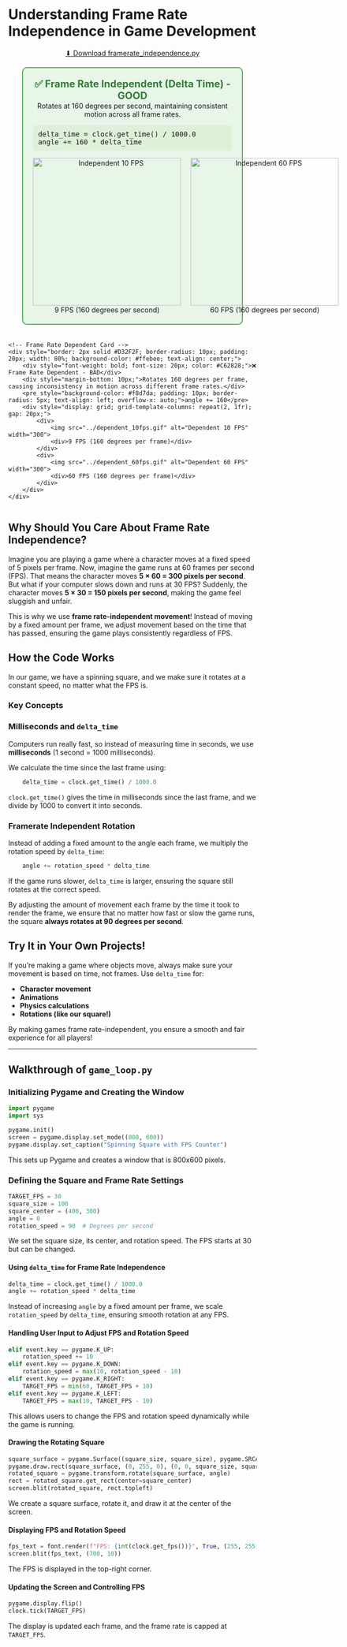 # Understanding Frame Rate Independence in Game Development

<div style="display: flex; justify-content: center; align-items: center; margin-bottom: 20px;">
    <!-- Download Button -->
    <div>
        <a href="../framerate_independence.py" download class="md-button md-button--primary">
            ⬇ Download framerate_independence.py
        </a>
    </div> 
</div>

<!-- Grid for Animation Comparison -->
<div style="display: flex; flex-direction: column; gap: 20px; align-items: center;">
    <!-- Frame Rate Independent Card -->
    <div style="border: 2px solid #4CAF50; border-radius: 10px; padding: 20px; width: 80%; background-color: #e8f5e9; text-align: center;">
        <div style="font-weight: bold; font-size: 20px; color: #2E7D32;">✅ Frame Rate Independent (Delta Time) - GOOD</div>
        <div style="margin-bottom: 10px;">Rotates at 160 degrees per second, maintaining consistent motion across all frame rates.</div>
        <pre style="background-color: #dff0d8; padding: 10px; border-radius: 5px; text-align: left; overflow-x: auto;">delta_time = clock.get_time() / 1000.0</br>angle += 160 * delta_time</pre>
        <div style="display: grid; grid-template-columns: repeat(2, 1fr); gap: 20px;">
            <div>
                <img src="../independent_10fps.gif" alt="Independent 10 FPS" width="300">
                <div>9 FPS (160 degrees per second)</div>
            </div>
            <div>
                <img src="../independent_60fps.gif" alt="Independent 60 FPS" width="300">
                <div>60 FPS (160 degrees per second)</div>
            </div>
        </div>
    </div>

    <!-- Frame Rate Dependent Card -->
    <div style="border: 2px solid #D32F2F; border-radius: 10px; padding: 20px; width: 80%; background-color: #ffebee; text-align: center;">
        <div style="font-weight: bold; font-size: 20px; color: #C62828;">❌ Frame Rate Dependent - BAD</div>
        <div style="margin-bottom: 10px;">Rotates 160 degrees per frame, causing inconsistency in motion across different frame rates.</div>
        <pre style="background-color: #f8d7da; padding: 10px; border-radius: 5px; text-align: left; overflow-x: auto;">angle += 160</pre>
        <div style="display: grid; grid-template-columns: repeat(2, 1fr); gap: 20px;">
            <div>
                <img src="../dependent_10fps.gif" alt="Dependent 10 FPS" width="300">
                <div>9 FPS (160 degrees per frame)</div>
            </div>
            <div>
                <img src="../dependent_60fps.gif" alt="Dependent 60 FPS" width="300">
                <div>60 FPS (160 degrees per frame)</div>
            </div>
        </div>
    </div>
</div>

## Why Should You Care About Frame Rate Independence?

Imagine you are playing a game where a character moves at a fixed speed of 5 pixels per frame. Now, imagine the game runs at 60 frames per second (FPS). That means the character moves **5 × 60 = 300 pixels per second**. But what if your computer slows down and runs at 30 FPS? Suddenly, the character moves **5 × 30 = 150 pixels per second**, making the game feel sluggish and unfair.

This is why we use **frame rate-independent movement**! Instead of moving by a fixed amount per frame, we adjust movement based on the time that has passed, ensuring the game plays consistently regardless of FPS.

## How the Code Works

In our game, we have a spinning square, and we make sure it rotates at a constant speed, no matter what the FPS is.

### **Key Concepts**

### **Milliseconds and `delta_time`**
Computers run really fast, so instead of measuring time in seconds, we use **milliseconds** (1 second = 1000 milliseconds). 

We calculate the time since the last frame using:
```python
    delta_time = clock.get_time() / 1000.0
```
`clock.get_time()` gives the time in milliseconds since the last frame, and we divide by 1000 to convert it into seconds.


### **Framerate Independent Rotation**
Instead of adding a fixed amount to the angle each frame, we multiply the rotation speed by `delta_time`:
```python
    angle += rotation_speed * delta_time
```

If the game runs slower, `delta_time` is larger, ensuring the square still rotates at the correct speed.


By adjusting the amount of movement each frame by the time it took to render the frame, we ensure that no matter how fast or slow the game runs, the square **always rotates at 90 degrees per second**.

## Try It in Your Own Projects!
If you’re making a game where objects move, always make sure your movement is based on time, not frames. Use `delta_time` for:

- **Character movement**
- **Animations**
- **Physics calculations**
- **Rotations (like our square!)**

By making games frame rate-independent, you ensure a smooth and fair experience for all players!

---

## **Walkthrough of `game_loop.py`**

### **Initializing Pygame and Creating the Window**
```python
import pygame
import sys

pygame.init()
screen = pygame.display.set_mode((800, 600))
pygame.display.set_caption("Spinning Square with FPS Counter")
```
This sets up Pygame and creates a window that is 800x600 pixels.

### **Defining the Square and Frame Rate Settings**
```python
TARGET_FPS = 30
square_size = 100
square_center = (400, 300)
angle = 0
rotation_speed = 90  # Degrees per second
```
We set the square size, its center, and rotation speed. The FPS starts at 30 but can be changed.

#### **Using `delta_time` for Frame Rate Independence**
```python
delta_time = clock.get_time() / 1000.0
angle += rotation_speed * delta_time
```

Instead of increasing `angle` by a fixed amount per frame, we scale `rotation_speed` by `delta_time`, ensuring smooth rotation at any FPS.

#### **Handling User Input to Adjust FPS and Rotation Speed**
```python
elif event.key == pygame.K_UP:
    rotation_speed += 10
elif event.key == pygame.K_DOWN:
    rotation_speed = max(10, rotation_speed - 10)
elif event.key == pygame.K_RIGHT:
    TARGET_FPS = min(60, TARGET_FPS + 10)
elif event.key == pygame.K_LEFT:
    TARGET_FPS = max(10, TARGET_FPS - 10)
```
This allows users to change the FPS and rotation speed dynamically while the game is running.

#### **Drawing the Rotating Square**
```python
square_surface = pygame.Surface((square_size, square_size), pygame.SRCALPHA)
pygame.draw.rect(square_surface, (0, 255, 0), (0, 0, square_size, square_size))
rotated_square = pygame.transform.rotate(square_surface, angle)
rect = rotated_square.get_rect(center=square_center)
screen.blit(rotated_square, rect.topleft)
```

We create a square surface, rotate it, and draw it at the center of the screen.

#### **Displaying FPS and Rotation Speed**
```python
fps_text = font.render(f"FPS: {int(clock.get_fps())}", True, (255, 255, 255))
screen.blit(fps_text, (700, 10))
```
The FPS is displayed in the top-right corner.

#### **Updating the Screen and Controlling FPS**
```python
pygame.display.flip()
clock.tick(TARGET_FPS)
```

The display is updated each frame, and the frame rate is capped at `TARGET_FPS`.